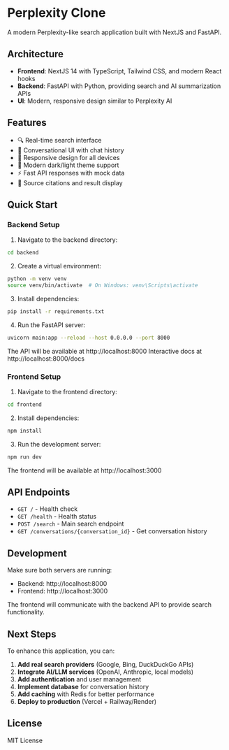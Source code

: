 # Perplexity Clone

A modern Perplexity-like search application built with NextJS and FastAPI.

## Architecture

- **Frontend**: NextJS 14 with TypeScript, Tailwind CSS, and modern React hooks
- **Backend**: FastAPI with Python, providing search and AI summarization APIs
- **UI**: Modern, responsive design similar to Perplexity AI

## Features

- 🔍 Real-time search interface
- 💬 Conversational UI with chat history
- 📱 Responsive design for all devices
- 🎨 Modern dark/light theme support
- ⚡ Fast API responses with mock data
- 🔗 Source citations and result display

## Quick Start

### Backend Setup

1. Navigate to the backend directory:
```bash
cd backend
```

2. Create a virtual environment:
```bash
python -m venv venv
source venv/bin/activate  # On Windows: venv\Scripts\activate
```

3. Install dependencies:
```bash
pip install -r requirements.txt
```

4. Run the FastAPI server:
```bash
uvicorn main:app --reload --host 0.0.0.0 --port 8000
```

The API will be available at http://localhost:8000
Interactive docs at http://localhost:8000/docs

### Frontend Setup

1. Navigate to the frontend directory:
```bash
cd frontend
```

2. Install dependencies:
```bash
npm install
```

3. Run the development server:
```bash
npm run dev
```

The frontend will be available at http://localhost:3000

## API Endpoints

- `GET /` - Health check
- `GET /health` - Health status
- `POST /search` - Main search endpoint
- `GET /conversations/{conversation_id}` - Get conversation history

## Development

Make sure both servers are running:
- Backend: http://localhost:8000
- Frontend: http://localhost:3000

The frontend will communicate with the backend API to provide search functionality.

## Next Steps

To enhance this application, you can:

1. **Add real search providers** (Google, Bing, DuckDuckGo APIs)
2. **Integrate AI/LLM services** (OpenAI, Anthropic, local models)
3. **Add authentication** and user management
4. **Implement database** for conversation history
5. **Add caching** with Redis for better performance
6. **Deploy to production** (Vercel + Railway/Render)

## License

MIT License
